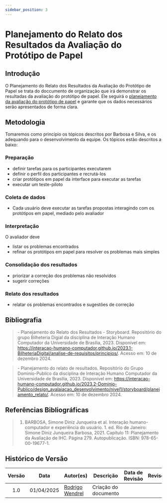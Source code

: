 ```yaml
---
sidebar_position: 3
---
```


# Planejamento do Relato dos Resultados da Avaliação do Protótipo de Papel

## Introdução

O Planejamento do Relato dos Resultados da Avaliação do Protótipo de Papel se trata do doccumento de organização que irá demonstrar os resultadas da avaliação do protótipo de papel. Ele seguirá o [planejamento da avaliação do protótipo de papel](./planejamentoAvaliacaoPrototipoDePapel.md) e garante que os dados necessários serão apresentados de forma clara. 

## Metodologia
Tomaremos como princípio os tópicos descritos por Barbosa e Silva, e os adequando para o desenvolvimento da equipe. Os tópicos estão descritos a baixo:

### Preparação
- definir tarefas para os participantes executarem
- definir o perfil dos participantes e recrutá-los
- criar protótipos em papel da interface para executar as tarefas
- executar um teste-piloto

### Coleta de dados
- Cada usuário deve executar as tarefas propostas interagindo com os
protótipos em papel, mediado pelo avaliador

### Interpretação
O avaliador deve
- listar os problemas encontrados
- refinar os protótipos em papel para resolver os problemas mais simples

### Consolidação dos resultados
- priorizar a correção dos problemas não resolvidos
- sugerir correções

### Relato dos resultados
- relatar os problemas encontrados e sugestões de correção

## Bibliografia

> \- Planejamento do Relato dos Resultados - Storyboard. Repositório do grupo Bilheteria Digial da disciplina de Interação Humano Computador da Universidade de Brasília, 2023. Disponível em: https://interacao-humano-computador.github.io/2023.1-BilheteriaDigital/analise-de-requisitos/principios/. Acesso em: 10 de dezembro 2024.

> \- Planejamento do relato de resultados. Repositório do Grupo Dominio-Publico da disciplina de Interação Humano Computador da Universidade de Brasília, 2023. Disponível em: https://interacao-humano-computador.github.io/2023.2-Dominio-Publico/design_avalaiacao_desenvolvimento/nivel1/storyboard/planejamento_relato/. Acesso em: 10 de dezembro 2024.

## Referências Bibliográficas

> 1. BARBOSA, Simone Diniz Junqueira et al. Interação humano-computador e experiência do usuário. 1. ed. Rio de Janeiro: Simone Diniz Junqueira Barbosa, 2021. Capítulo 11: Planejamento da Avaliação de IHC. Página 279. Autopublicação. ISBN: 978-65-00-19677-1.

## Histórico de Versão

| Versão | Data | Autor(es) | Descrição | Data de Revisão | Revisor(es) |
|:---:|:---:|---|---|:---:|---|
| 1.0 |  01/04/2025 | [Rodrigo Wendrel](https://github.com/junioramaral22) | Criação do documento |  |  |